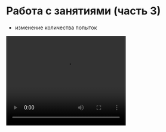 # Работа с занятиями (часть 3)

- изменение количества попыток  

<video width="320" height="240" controls=true src="https://s3-eu-west-1.amazonaws.com/edu-prod/video/help_videos/6.flv" type="video/mp4" />